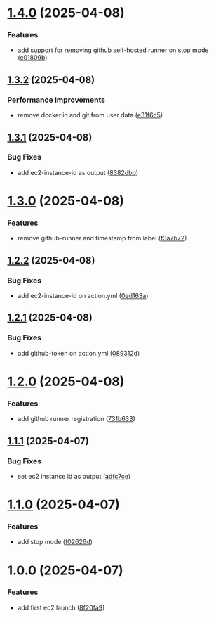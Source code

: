 # [1.4.0](https://github.com/evners/on-demand-ec2-runner/compare/v1.3.2...v1.4.0) (2025-04-08)


### Features

* add support for removing github self-hosted runner on stop mode ([c01809b](https://github.com/evners/on-demand-ec2-runner/commit/c01809b3dbb42f8f67060d4875df008ba04c9995))

## [1.3.2](https://github.com/evners/on-demand-ec2-runner/compare/v1.3.1...v1.3.2) (2025-04-08)


### Performance Improvements

* remove docker.io and git from user data ([e31f6c5](https://github.com/evners/on-demand-ec2-runner/commit/e31f6c50a7ae1eb17b82fc5b3ea717916b4b1530))

## [1.3.1](https://github.com/evners/on-demand-ec2-runner/compare/v1.3.0...v1.3.1) (2025-04-08)


### Bug Fixes

* add ec2-instance-id as output ([8382dbb](https://github.com/evners/on-demand-ec2-runner/commit/8382dbb11721baa27e20cb685c3ac4ea157e82db))

# [1.3.0](https://github.com/evners/on-demand-ec2-runner/compare/v1.2.2...v1.3.0) (2025-04-08)


### Features

* remove github-runner and timestamp from label ([f3a7b72](https://github.com/evners/on-demand-ec2-runner/commit/f3a7b72fceb03e02abbab6ef419b3b151c4c35e4))

## [1.2.2](https://github.com/evners/on-demand-ec2-runner/compare/v1.2.1...v1.2.2) (2025-04-08)


### Bug Fixes

* add ec2-instance-id on action.yml ([0ed163a](https://github.com/evners/on-demand-ec2-runner/commit/0ed163abffc3e8ed67f8c0a58a160e81d175aff8))

## [1.2.1](https://github.com/evners/on-demand-ec2-runner/compare/v1.2.0...v1.2.1) (2025-04-08)


### Bug Fixes

* add github-token on action.yml ([089312d](https://github.com/evners/on-demand-ec2-runner/commit/089312d886e17a266899713586dcf52baf31162f))

# [1.2.0](https://github.com/evners/on-demand-ec2-runner/compare/v1.1.1...v1.2.0) (2025-04-08)


### Features

* add github runner registration ([731b633](https://github.com/evners/on-demand-ec2-runner/commit/731b6337a82222337534417309fa45a3dfa0b81c))

## [1.1.1](https://github.com/evners/on-demand-ec2-runner/compare/v1.1.0...v1.1.1) (2025-04-07)


### Bug Fixes

* set ec2 instance id as output ([adfc7ce](https://github.com/evners/on-demand-ec2-runner/commit/adfc7ce070b3ff37c5d78939f127ae2eeeed335f))

# [1.1.0](https://github.com/evners/on-demand-ec2-runner/compare/v1.0.0...v1.1.0) (2025-04-07)


### Features

* add stop mode ([f02626d](https://github.com/evners/on-demand-ec2-runner/commit/f02626d4d47208a9069510ec384d5c22b589dc70))

# 1.0.0 (2025-04-07)


### Features

* add first ec2 launch ([8f20fa9](https://github.com/evners/on-demand-ec2-runner/commit/8f20fa9d61f216647d5065afc19cd4f640e169bb))
